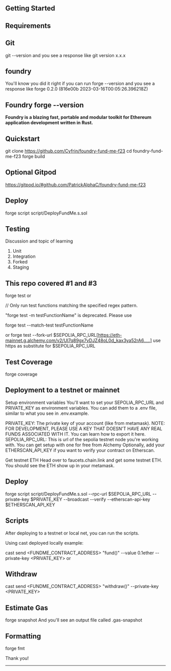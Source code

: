 ## Getting Started

## Requirements

## Git 
git --version
and you see a response like git version x.x.x

## foundry
You'll know you did it right if you can run forge --version and you see a response like forge 0.2.0 (816e00b 2023-03-16T00:05:26.396218Z)

## Foundry forge --version

**Foundry is a blazing fast, portable and modular toolkit for Ethereum application development written in Rust.**

## Quickstart
git clone https://github.com/Cyfrin/foundry-fund-me-f23
cd foundry-fund-me-f23
forge build

## Optional Gitpod
https://gitpod.io/#github.com/PatrickAlphaC/foundry-fund-me-f23

## Deploy 
forge script script/DeployFundMe.s.sol

## Testing
Discussion and topic of learning
1. Unit
2. Integration
3. Forked
4. Staging 
   
## This repo covered #1 and #3
forge test
or

// Only run test functions matching the specified regex pattern.

"forge test -m testFunctionName" is deprecated. Please use 

forge test --match-test testFunctionName

or
forge test --fork-url $SEPOLIA_RPC_URL[https://eth-mainnet.g.alchemy.com/v2/UI7q89gx7vDJZ48oL0d_kax3ya52rA6.....] use https as substitute for $SEPOLIA_RPC_URL

## Test Coverage
forge coverage

## Deployment to a testnet or mainnet

Setup environment variables
You'll want to set your SEPOLIA_RPC_URL and PRIVATE_KEY as environment variables. You can add them to a .env file, similar to what you see in .env.example.

PRIVATE_KEY: The private key of your account (like from metamask). NOTE: FOR DEVELOPMENT, PLEASE USE A KEY THAT DOESN'T HAVE ANY REAL FUNDS ASSOCIATED WITH IT.
You can learn how to export it here.
SEPOLIA_RPC_URL: This is url of the sepolia testnet node you're working with. You can get setup with one for free from Alchemy
Optionally, add your ETHERSCAN_API_KEY if you want to verify your contract on Etherscan.

Get testnet ETH
Head over to faucets.chain.link and get some testnet ETH. You should see the ETH show up in your metamask.

## Deploy
forge script script/DeployFundMe.s.sol --rpc-url $SEPOLIA_RPC_URL --private-key $PRIVATE_KEY --broadcast --verify --etherscan-api-key $ETHERSCAN_API_KEY

## Scripts
After deploying to a testnet or local net, you can run the scripts.

Using cast deployed locally example:

cast send <FUNDME_CONTRACT_ADDRESS> "fund()" --value 0.1ether --private-key <PRIVATE_KEY>
or
## Withdraw
cast send <FUNDME_CONTRACT_ADDRESS> "withdraw()"  --private-key <PRIVATE_KEY>

## Estimate Gas
forge snapshot
And you'll see an output file called .gas-snapshot

## Formatting
forge fmt

Thank you!


---------------------------------------------------------------------------


